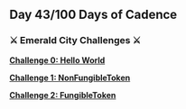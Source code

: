 ## Day 43/100 Days of Cadence

### ⚔️ Emerald City Challenges ⚔️

**[Challenge 0: Hello World](https://academy.ecdao.org/challenges/hello-world)**

**[Challenge 1: NonFungibleToken](https://academy.ecdao.org/challenges/non-fungible-token)**

**[Challenge 2: FungibleToken](https://academy.ecdao.org/challenges/fungible-token)**
